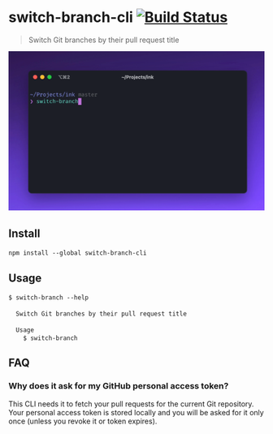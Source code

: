 # switch-branch-cli [![Build Status](https://github.com/vadimdemedes/switch-branch-cli/workflows/test/badge.svg)](https://github.com/vadimdemedes/switch-branch-cli/actions)

> Switch Git branches by their pull request title

<img src="demo.gif" alt="" width="600">

## Install

```console
npm install --global switch-branch-cli
```

## Usage

```
$ switch-branch --help

  Switch Git branches by their pull request title

  Usage
    $ switch-branch

```

## FAQ

### Why does it ask for my GitHub personal access token?

This CLI needs it to fetch your pull requests for the current Git repository. Your personal access token is stored locally and you will be asked for it only once (unless you revoke it or token expires).
